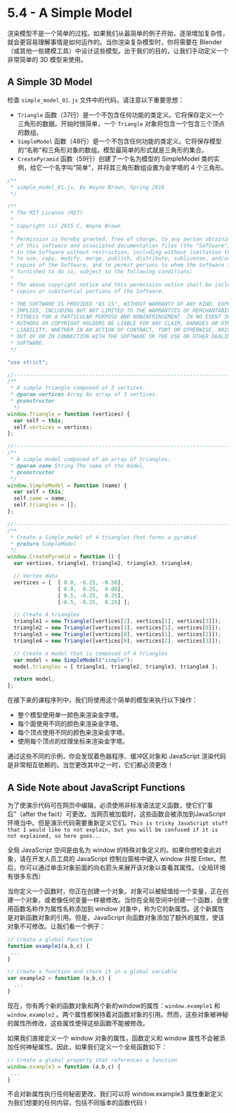 # 5.4 - A Simple Model

渲染模型不是一个简单的过程。如果我们从最简单的例子开始，逐渐增加复杂性，就会更容易理解事情是如何运作的。当你渲染复杂模型时，你将需要在 Blender（或其他一些建模工具）中设计这些模型。出于我们的目的，让我们手动定义一个非常简单的 3D 模型来使用。

## A Simple 3D Model

检查 `simple_model_01.js` 文件中的代码，请注意以下重要思想：
* `Triangle` 函数（37行）是一个不包含任何功能的类定义。它将保存定义一个三角形的数据。开始时很简单，一个 `Triangle` 对象将包含一个包含三个顶点的数组。
* `SimpleModel` 函数（48行）是一个不包含任何功能的类定义。它将保存模型的“名称”和三角形对象的数组。模型最简单的形式就是三角形的集合。
* `CreatePyramid` 函数（59行）创建了一个名为模型的 SimpleModel 类的实例，给它一个名字叫“简单”，并将其三角形数组设置为金字塔的 4 个三角形。

```javascript
/**
 * simple_model_01.js, By Wayne Brown, Spring 2016
 */

/**
 * The MIT License (MIT)
 *
 * Copyright (c) 2015 C. Wayne Brown
 *
 * Permission is hereby granted, free of charge, to any person obtaining a copy
 * of this software and associated documentation files (the "Software"), to deal
 * in the Software without restriction, including without limitation the rights
 * to use, copy, modify, merge, publish, distribute, sublicense, and/or sell
 * copies of the Software, and to permit persons to whom the Software is
 * furnished to do so, subject to the following conditions:
 *
 * The above copyright notice and this permission notice shall be included in all
 * copies or substantial portions of the Software.

 * THE SOFTWARE IS PROVIDED "AS IS", WITHOUT WARRANTY OF ANY KIND, EXPRESS OR
 * IMPLIED, INCLUDING BUT NOT LIMITED TO THE WARRANTIES OF MERCHANTABILITY,
 * FITNESS FOR A PARTICULAR PURPOSE AND NONINFRINGEMENT. IN NO EVENT SHALL THE
 * AUTHORS OR COPYRIGHT HOLDERS BE LIABLE FOR ANY CLAIM, DAMAGES OR OTHER
 * LIABILITY, WHETHER IN AN ACTION OF CONTRACT, TORT OR OTHERWISE, ARISING FROM,
 * OUT OF OR IN CONNECTION WITH THE SOFTWARE OR THE USE OR OTHER DEALINGS IN THE
 * SOFTWARE.
 */

"use strict";

//-------------------------------------------------------------------------
/**
 * A simple triangle composed of 3 vertices.
 * @param vertices Array An array of 3 vertices.
 * @constructor
  */
window.Triangle = function (vertices) {
  var self = this;
  self.vertices = vertices;
};

//-------------------------------------------------------------------------
/**
 * A simple model composed of an array of triangles.
 * @param name String The name of the model.
 * @constructor
 */
window.SimpleModel = function (name) {
  var self = this;
  self.name = name;
  self.triangles = [];
};

//-------------------------------------------------------------------------
/**
 * Create a Simple_model of 4 triangles that forms a pyramid.
 * @return SimpleModel
 */
window.CreatePyramid = function () {
  var vertices, triangle1, triangle2, triangle3, triangle4;

  // Vertex data
  vertices = [  [ 0.0, -0.25, -0.50],
                [ 0.0,  0.25,  0.00],
                [ 0.5, -0.25,  0.25],
                [-0.5, -0.25,  0.25] ];

  // Create 4 triangles
  triangle1 = new Triangle([vertices[2], vertices[1], vertices[3]]);
  triangle2 = new Triangle([vertices[3], vertices[1], vertices[0]]);
  triangle3 = new Triangle([vertices[0], vertices[1], vertices[2]]);
  triangle4 = new Triangle([vertices[0], vertices[2], vertices[3]]);

  // Create a model that is composed of 4 triangles
  var model = new SimpleModel("simple");
  model.triangles = [ triangle1, triangle2, triangle3, triangle4 ];

  return model;
};
```

在接下来的课程序列中，我们将使用这个简单的模型来执行以下操作：
* 整个模型使用单一颜色来渲染金字塔。
* 每个面使用不同的颜色来渲染金字塔。
* 每个顶点使用不同的颜色来渲染金字塔。
* 使用每个顶点的纹理坐标来渲染金字塔。

通过这些不同的示例，你会发现着色器程序、缓冲区对象和 JavaScript 渲染代码是非常相互依赖的。当您更改其中之一时，它们都必须更改！


## A Side Note about JavaScript Functions

为了使演示代码可在网页中编辑，必须使用非标准语法定义函数，使它们“事后”（after the fact）可更改。当网页被加载时，这些函数会被添加到JavaScript环境当中。但是演示代码需要重新定义它们。`This is tricky JavaScript stuff that I would like to not explain, but you will be confused if it is not explained, so here goes...`

全局 JavaScript 空间是由名为 window 的特殊对象定义的。如果你想检查此对象，请在开发人员工具的 JavaScript 控制台窗格中键入 window 并按 Enter。然后，你可以通过单击对象前面的向右箭头来展开该对象以查看其属性。（全局环境有很多东西）

当你定义一个函数时，你正在创建一个对象。对象可以被赋值给一个变量，正在创建一个对象，或者像任何变量一样被修改。当你在全局空间中创建一个函数，会使用函数名称作为属性名称添加到 window 对象中，称为它的新属性。这个新属性是对新函数对象的引用。但是，JavaScript 向函数对象添加了额外的属性，使该对象不可修改。让我们看一个例子：

```javascript
// Create a global function
function example1(a,b,c) {
 ...
}

// Create a function and store it in a global variable
var example2 = function (a,b,c) {
  ...
}
```

现在，你有两个新的函数对象和两个新的window的属性：`window.example1` 和 `window.example2` 。两个属性都保持着对函数对象的引用。然而，这些对象被神秘的属性所修改，这些属性使得这些函数不能被修改。

如果我们直接定义一个 window 对象的属性，函数定义和 window 属性不会被添加任何神秘属性。因此，如果我们定义一个全局函数如下：

```javascript
// Create a global property that references a function
window.example3 = function (a,b,c) {
 ...
}
```

不会对新属性执行任何秘密更改，我们可以将 window.example3 属性重新定义为我们想要的任何内容，包括不同版本的函数代码！
